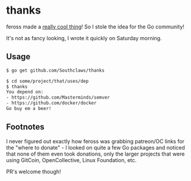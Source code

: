 # thanks

feross made a [really cool thing](https://github.com/feross/thanks/)! So I stole the idea for the Go community!

It's not as fancy looking, I wrote it quickly on Saturday morning.

## Usage

```bash
$ go get github.com/Southclaws/thanks
```

```bash
$ cd some/project/that/uses/dep
$ thanks
You depend on:
- https://github.com/Masterminds/semver
- https://github.com/docker/docker
Go buy em a beer!
```

## Footnotes

I never figured out exactly how feross was grabbing patreon/OC links for the "where to donate" - I looked on quite a few Go packages and noticed that none of them even took donations, only the larger projects that were using GitCoin, OpenCollective, Linux Foundation, etc.

PR's welcome though!

